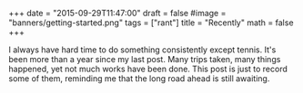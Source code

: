 +++
date = "2015-09-29T11:47:00"
draft = false
#image = "banners/getting-started.png"
tags = ["rant"]
title = "Recently"
math = false
+++


I always have hard time to do something consistently except tennis. It's been more than a year since my last post. Many trips taken, many things happened, yet not much works have been done. This post is just to record some of them, reminding me that the long road ahead is still awaiting. 






